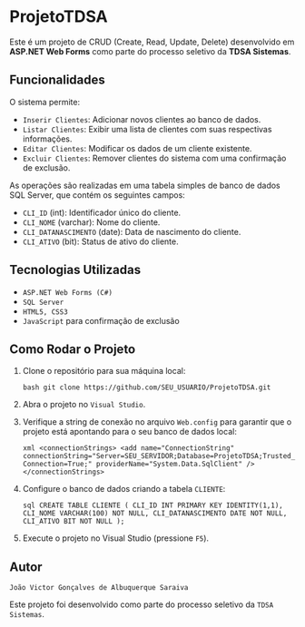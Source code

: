 # ProjetoTDSA

Este é um projeto de CRUD (Create, Read, Update, Delete) desenvolvido em **ASP.NET Web Forms** como parte do processo seletivo da **TDSA Sistemas**.

## Funcionalidades

O sistema permite:

- ``Inserir Clientes``: Adicionar novos clientes ao banco de dados.
- ``Listar Clientes``: Exibir uma lista de clientes com suas respectivas informações.
- ``Editar Clientes``: Modificar os dados de um cliente existente.
- ``Excluir Clientes``: Remover clientes do sistema com uma confirmação de exclusão.
  
As operações são realizadas em uma tabela simples de banco de dados SQL Server, que contém os seguintes campos:
- ``CLI_ID`` (int): Identificador único do cliente.
- ``CLI_NOME`` (varchar): Nome do cliente.
- ``CLI_DATANASCIMENTO`` (date): Data de nascimento do cliente.
- ``CLI_ATIVO`` (bit): Status de ativo do cliente.

## Tecnologias Utilizadas

- ``ASP.NET Web Forms (C#)``
- ``SQL Server``
- ``HTML5, CSS3``
- ``JavaScript`` para confirmação de exclusão

## Como Rodar o Projeto

1. Clone o repositório para sua máquina local:

   `bash
   git clone https://github.com/SEU_USUARIO/ProjetoTDSA.git
   `

2. Abra o projeto no ``Visual Studio``.
3. Verifique a string de conexão no arquivo ``Web.config`` para garantir que o projeto está apontando para o seu banco de dados local:
   
   `xml
   <connectionStrings>
       <add name="ConnectionString" connectionString="Server=SEU_SERVIDOR;Database=ProjetoTDSA;Trusted_Connection=True;" providerName="System.Data.SqlClient" />
   </connectionStrings>
   `

4. Configure o banco de dados criando a tabela ``CLIENTE``:

   `sql
   CREATE TABLE CLIENTE (
       CLI_ID INT PRIMARY KEY IDENTITY(1,1),
       CLI_NOME VARCHAR(100) NOT NULL,
       CLI_DATANASCIMENTO DATE NOT NULL,
       CLI_ATIVO BIT NOT NULL
   );
   `

5. Execute o projeto no Visual Studio (pressione ``F5``).

## Autor

``João Victor Gonçalves de Albuquerque Saraiva``

Este projeto foi desenvolvido como parte do processo seletivo da ``TDSA Sistemas``.

